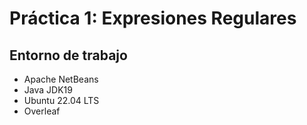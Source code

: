 # Práctica 1: Expresiones Regulares
## Entorno de trabajo

- Apache NetBeans
- Java JDK19
- Ubuntu 22.04 LTS
- Overleaf

